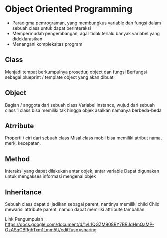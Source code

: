 # Object Oriented Programming

- Paradigma pemrograman, yang membungkus variable dan fungsi dalam sebuah class untuk dapat berinteraksi
- Mempermudah pengembangan, agar tidak terlalu banyak variabel yang dideklarasikan
- Menangani kompleksitas program

## Class
Menjadi tempat berkumpulnya prosedur, object dan fungsi
Berfungsi sebagai blueprint / template object yang akan dibuat

## Object
Bagian / anggota dari sebuah class
Variabel instance, wujud dari sebuah class
1 class bisa memiliki tak hingga objek asalkan namanya berbeda-beda

## Atrribute
Properti / ciri dari sebuah class
Misal class mobil bisa memiliki atribut nama, merk, kecepatan.

## Method
Interaksi yang dapat dilakukan antar objek, antar variable
Dapat digunakan untuk mengakses informasi mengenai objek

## Inheritance
Sebuah class dapat di jadikan sebagai parent, nantinya memiliki child
Child mewarisi attribute parent, namun dapat memiliki attribute tambahan


Link Pengumpulan :
https://docs.google.com/document/d/1yL1QGZM908RY7BRJdHmQaMP-OzASqCBRghTxm1Lmm5U/edit?usp=sharing